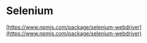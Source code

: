 # Selenium

[https://www.npmjs.com/package/selenium-webdriver](https://www.npmjs.com/package/selenium-webdriver)

<!--stackedit_data:
eyJoaXN0b3J5IjpbLTIwNzY0Mjc2MTZdfQ==
-->